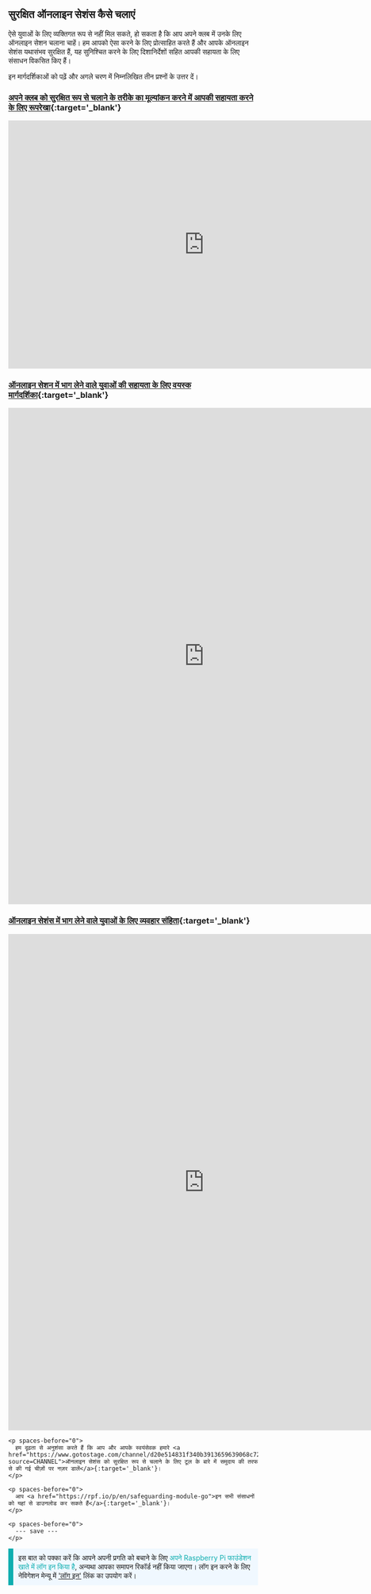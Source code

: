 ## सुरक्षित ऑनलाइन सेशंस कैसे चलाएं

ऐसे युवाओं के लिए व्यक्तिगत रूप से नहीं मिल सकते, हो सकता है कि आप अपने क्लब में उनके लिए ऑनलाइन सेशन चलाना चाहें। हम आपको ऐसा करने के लिए प्रोत्साहित करते हैं और आपके ऑनलाइन सेशंस यथासंभव सुरक्षित हैं, यह सुनिश्चित करने के लिए दिशानिर्देशों सहित आपकी सहायता के लिए संसाधन विकसित किए हैं।

इन मार्गदर्शिकाओं को पढ़ें और अगले चरण में निम्नलिखित तीन प्रश्नों के उत्तर दें।

### [अपने क्लब को सुरक्षित रूप से चलाने के तरीके का मूल्यांकन करने में आपकी सहायता करने के लिए रूपरेखा](https://static.raspberrypi.org/files/clubs/Code_Club_and_CoderDojo_CV_Framework.pdf){:target='_blank'}

<embed src="https://static.raspberrypi.org/files/clubs/Code_Club_and_CoderDojo_CV_Framework.pdf" width="790" height="500" 
 type="application/pdf">
  </p>

<h3 spaces-before="0">
  <a href="https://static.raspberrypi.org/files/clubs/Code_Club_and_CoderDojo_Parent_Guide_Supporting_Online_Coding_Session.pdf">ऑनलाइन सेशन में भाग लेने वाले युवाओं की सहायता के लिए वयस्क मार्गदर्शिका</a>{:target='_blank'}
</h3>

<p spaces-before="0">

<embed src="https://static.raspberrypi.org/files/clubs/Code_Club_and_CoderDojo_Parent_Guide_Supporting_Online_Coding_Session.pdf" width="790" height="1000" 
 type="application/pdf">
    </p>

<h3 spaces-before="0">
  <a href="https://static.raspberrypi.org/files/clubs/CoderDojo_Code_Club_Online_Code_of_Behaviour_A4_DIGITAL.pdf">ऑनलाइन सेशंस में भाग लेने वाले युवाओं के लिए व्यवहार संहिता</a>{:target='_blank'}
</h3>

<p spaces-before="0">

<embed src="https://static.raspberrypi.org/files/clubs/CoderDojo_Code_Club_Online_Code_of_Behaviour_A4_DIGITAL.pdf" width="790" height="1000" 
 type="application/pdf">
    </p> 
    
    <p spaces-before="0">
      हम दृढ़ता से अनुशंसा करते हैं कि आप और आपके स्वयंसेवक हमारे <a href="https://www.gotostage.com/channel/d20e514831f340b3913659639068c724/recording/92bd90b755964f49b87bfd99f9624435/watch?source=CHANNEL">ऑनलाइन सेशंस को सुरक्षित रूप से चलाने के लिए टूल के बारे में समुदाय की तरफ से की गई चीज़ों पर नज़र डालें</a>{:target='_blank'}।
    </p>
    
    <p spaces-before="0">
      आप <a href="https://rpf.io/p/en/safeguarding-module-go">इन सभी संसाधनों को यहां से डाउनलोड कर सकते हैं</a>{:target='_blank'}।
    </p>
    
    <p spaces-before="0">
      --- save ---
    </p>

<p style="border-left: solid; border-width:10px; border-color: #0faeb0; background-color: aliceblue; padding: 10px;">
इस बात को पक्का करें कि आपने अपनी प्रगति को बचाने के लिए <span style="color: #0faeb0">अपने Raspberry Pi फाउंडेशन खाते में लॉग इन किया है</span>, अन्यथा आपका समापन रिकॉर्ड नहीं किया जाएगा। लॉग इन करने के लिए नेविगेशन मेन्यू में <a href="https://my.raspberrypi.org/login">'लॉग इन'</a> लिंक का उपयोग करें।
</p>
